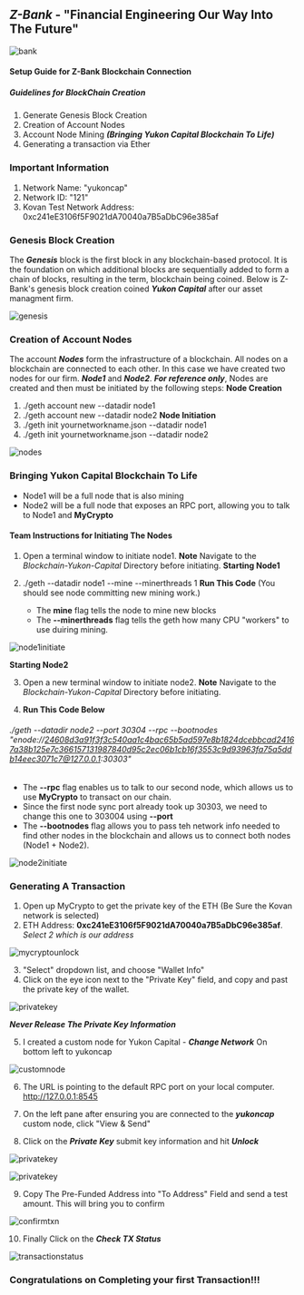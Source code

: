 ## *Z-Bank* - "Financial Engineering Our Way Into The Future"
![bank](bank.jpg)

#### Setup Guide for Z-Bank Blockchain Connection 

##### __*Guidelines for BlockChain Creation*__
  1. Generate Genesis Block Creation
  2. Creation of Account Nodes
  3. Account Node Mining ***(Bringing Yukon Capital Blockchain To Life)***
  4. Generating a transaction via Ether

### __Important Information__
  1. Network Name: "yukoncap"
  2. Network ID: "121"
  3. Kovan Test Network Address: 0xc241eE3106f5F9021dA70040a7B5aDbC96e385af
  
### __Genesis Block Creation__

The ***Genesis*** block is the first block in any blockchain-based protocol. It is the foundation on which additional blocks are sequentially added to form a chain of blocks, resulting in the term, blockchain being coined.  Below is Z-Bank's genesis block creation coined ***Yukon Capital*** after our asset managment firm. 

![genesis](Screenshots/Genesis_block_yukoncap.png)


### __Creation of Account Nodes__
The account ***Nodes*** form the infrastructure of a blockchain.  All nodes on a blockchain are connected to each other.  In this case we have created two nodes for our firm.  ***Node1*** and ***Node2***.  ***For reference only***, Nodes are created and then must be initiated by the following steps:
__**Node Creation**__
  1. ./geth account new --datadir node1
  2. ./geth account new --datadir node2
__**Node Initiation**__
  1. ./geth init yournetworkname.json --datadir node1
  2. ./geth init yournetworkname.json --datadir node2
  
  ![nodes](Screenshots/Node_creation.png)
  
  
### __Bringing Yukon Capital Blockchain To Life__
  * Node1 will be a full node that is also mining
  * Node2 will be a full node that exposes an RPC port, allowing you to talk to Node1 and **MyCrypto**
  
#### __Team Instructions for Initiating The Nodes__

  1. Open a terminal window to initiate node1.  **Note** Navigate to the *Blockchain-Yukon-Capital* Directory before initiating.
__**Starting Node1**__

  2. ./geth --datadir node1 --mine --minerthreads 1 **Run This Code** (You should see node committing new mining work.)
      * The **mine** flag tells the node to mine new blocks
      * The **--minerthreads** flag tells the geth how many CPU "workers" to use duiring mining.

![node1initiate](Screenshots/Node1_mining.png)

__**Starting Node2**__

  3. Open a new terminal window to initiate node2. **Note** Navigate to the *Blockchain-Yukon-Capital* Directory before initiating.
  
4. **Run This Code Below**

###### ./geth --datadir node2 --port 30304 --rpc --bootnodes "enode://24608d3a91f3f3c540aa1c4bac65b5ad597e8b1824dcebbcad24167a38b125e7c366157131987840d95c2ec06b1cb16f3553c9d93963fa75a5ddb14eec3071c7@127.0.0.1:30303"  

   * The **--rpc** flag enables us to talk to our second node, which allows us to use **MyCrypto** to transact on our chain.
   * Since the first node sync port already took up 30303, we need to change this one to 303004 using **--port**
   * The **--bootnodes** flag allows you to pass teh network info needed to find other nodes in the blockchain and allows us to connect both nodes (Node1 + Node2). 

![node2initiate](Screenshots/Node2_initiate.png)

### Generating A Transaction

  1. Open up MyCrypto to get the private key of the ETH (Be Sure the Kovan network is selected)
  2. ETH Address: **0xc241eE3106f5F9021dA70040a7B5aDbC96e385af**. *Select 2 which is our address*

![mycryptounlock](Screenshots/MyCrypto_unlock.png)

  3. "Select" dropdown list, and choose "Wallet Info"
  4. Click on the eye icon next to the "Private Key" field, and copy and past the private key of the wallet.
  
 ![privatekey](Screenshots/MyCrypto_Private_Key.png)
  
  ***Never Release The Private Key Information***
  
  5. I created a custom node for Yukon Capital - ***Change Network*** On bottom left to yukoncap

![customnode](Screenshots/Custom_Node_yukoncap.png)

  6. The URL is pointing to the default RPC port on your local computer.  http://127.0.0.1:8545
  
  7. On the left pane after ensuring you are connected to the ***yukoncap*** custom node, click "View & Send"
  
  8. Click on the ***Private Key*** submit key information and hit ***Unlock***

![privatekey](Screenshots/private_key.png)

![privatekey](Screenshots/Private_key2.png)

  9. Copy The Pre-Funded Address into "To Address" Field and send a test amount. This will bring you to confirm 
  
![confirmtxn](Screenshots/Confirm_yukoncap.png)

  10. Finally Click on the ***Check TX Status***
  
  ![transactionstatus](Screenshots/transaction_status.png)
  
 ### Congratulations on Completing your first Transaction!!!  
 
  
 
  
  
